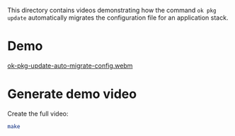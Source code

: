 This directory contains videos demonstrating how the command `ok pkg update` automatically migrates the configuration
file for an application stack.

# Demo

[ok-pkg-update-auto-migrate-config.webm](https://github.com/user-attachments/assets/80c4549b-fd89-4f1f-8dc8-d530e1984475)

# Generate demo video

Create the full video:

```sh
make
``` 
